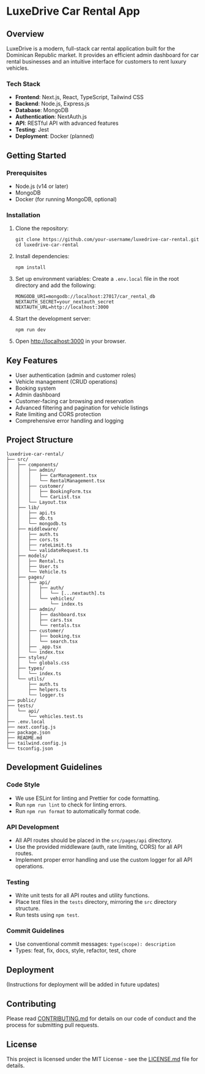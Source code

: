 # LuxeDrive Car Rental App

## Overview

LuxeDrive is a modern, full-stack car rental application built for the Dominican Republic market. It provides an efficient admin dashboard for car rental businesses and an intuitive interface for customers to rent luxury vehicles.

### Tech Stack

- **Frontend**: Next.js, React, TypeScript, Tailwind CSS
- **Backend**: Node.js, Express.js
- **Database**: MongoDB
- **Authentication**: NextAuth.js
- **API**: RESTful API with advanced features
- **Testing**: Jest
- **Deployment**: Docker (planned)

## Getting Started

### Prerequisites

- Node.js (v14 or later)
- MongoDB
- Docker (for running MongoDB, optional)

### Installation

1. Clone the repository:
   ```
   git clone https://github.com/your-username/luxedrive-car-rental.git
   cd luxedrive-car-rental
   ```

2. Install dependencies:
   ```
   npm install
   ```

3. Set up environment variables:
   Create a `.env.local` file in the root directory and add the following:
   ```
   MONGODB_URI=mongodb://localhost:27017/car_rental_db
   NEXTAUTH_SECRET=your_nextauth_secret
   NEXTAUTH_URL=http://localhost:3000
   ```

4. Start the development server:
   ```
   npm run dev
   ```

5. Open [http://localhost:3000](http://localhost:3000) in your browser.

## Key Features

- User authentication (admin and customer roles)
- Vehicle management (CRUD operations)
- Booking system
- Admin dashboard
- Customer-facing car browsing and reservation
- Advanced filtering and pagination for vehicle listings
- Rate limiting and CORS protection
- Comprehensive error handling and logging

## Project Structure

```
luxedrive-car-rental/
├── src/
│   ├── components/
│   │   ├── admin/
│   │   │   ├── CarManagement.tsx
│   │   │   └── RentalManagement.tsx
│   │   ├── customer/
│   │   │   ├── BookingForm.tsx
│   │   │   └── CarList.tsx
│   │   └── Layout.tsx
│   ├── lib/
│   │   ├── api.ts
│   │   ├── db.ts
│   │   └── mongodb.ts
│   ├── middleware/
│   │   ├── auth.ts
│   │   ├── cors.ts
│   │   ├── rateLimit.ts
│   │   └── validateRequest.ts
│   ├── models/
│   │   ├── Rental.ts
│   │   ├── User.ts
│   │   └── Vehicle.ts
│   ├── pages/
│   │   ├── api/
│   │   │   ├── auth/
│   │   │   │   └── [...nextauth].ts
│   │   │   └── vehicles/
│   │   │       └── index.ts
│   │   ├── admin/
│   │   │   ├── dashboard.tsx
│   │   │   ├── cars.tsx
│   │   │   └── rentals.tsx
│   │   ├── customer/
│   │   │   ├── booking.tsx
│   │   │   └── search.tsx
│   │   ├── _app.tsx
│   │   └── index.tsx
│   ├── styles/
│   │   └── globals.css
│   ├── types/
│   │   └── index.ts
│   └── utils/
│       ├── auth.ts
│       ├── helpers.ts
│       └── logger.ts
├── public/
├── tests/
│   └── api/
│       └── vehicles.test.ts
├── .env.local
├── next.config.js
├── package.json
├── README.md
├── tailwind.config.js
└── tsconfig.json
```

## Development Guidelines

### Code Style

- We use ESLint for linting and Prettier for code formatting.
- Run `npm run lint` to check for linting errors.
- Run `npm run format` to automatically format code.

### API Development

- All API routes should be placed in the `src/pages/api` directory.
- Use the provided middleware (auth, rate limiting, CORS) for all API routes.
- Implement proper error handling and use the custom logger for all API operations.

### Testing

- Write unit tests for all API routes and utility functions.
- Place test files in the `tests` directory, mirroring the `src` directory structure.
- Run tests using `npm test`.

### Commit Guidelines

- Use conventional commit messages: `type(scope): description`
- Types: feat, fix, docs, style, refactor, test, chore

## Deployment

(Instructions for deployment will be added in future updates)

## Contributing

Please read [CONTRIBUTING.md](CONTRIBUTING.md) for details on our code of conduct and the process for submitting pull requests.

## License

This project is licensed under the MIT License - see the [LICENSE.md](LICENSE.md) file for details.